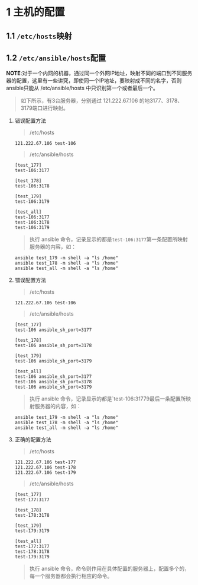 # 1 主机的配置
## 1.1 `/etc/hosts`映射
## 1.2 `/etc/ansible/hosts`配置 

**NOTE**:对于一个内网的机器，通过同一个外网IP地址，映射不同的端口到不同服务器的配置，这里有一些讲究，即使同一个IP地址，要映射成不同的名字，否则ansible只能从 /etc/ansible/hosts 中只识别第一个或者最后一个。

> 如下所示，有3台服务器，分别通过 121.222.67.106 的地3177、3178、3179端口进行映射。

1. 错误配置方法

   > /etc/hosts

   ```
   121.222.67.106 test-106
   ```

   > /etc/ansible/hosts

   ```
   [test_177]
   test-106:3177
   
   [test_178]
   test-106:3178
   
   [test_179]
   test-106:3179
   
   [test_all]
   test-106:3177
   test-106:3178
   test-106:3179
   ```

   > 执行 ansible 命令，记录显示的都是`test-106:3177`第一条配置所映射服务器的内容，如：

   ```
   ansible test_179 -m shell -a "ls /home"
   ansible test_178 -m shell -a "ls /home"
   ansible test_all -m shell -a "ls /home"
   ```

2. 错误配置方法

   > /etc/hosts

   ```
   121.222.67.106 test-106
   ```

   > /etc/ansible/hosts

   ```
   [test_177]
   test-106 ansible_sh_port=3177
   
   [test_178]
   test-106 ansible_sh_port=3178
   
   [test_179]
   test-106 ansible_sh_port=3179
   
   [test_all]
   test-106 ansible_sh_port=3177
   test-106 ansible_sh_port=3178
   test-106 ansible_sh_port=3179
   ```

   > 执行 ansible 命令，记录显示的都是`test-106:31779最后一条配置所映射服务器的内容，如：

   ```
   ansible test_179 -m shell -a "ls /home"
   ansible test_178 -m shell -a "ls /home"
   ansible test_all -m shell -a "ls /home"
   ```

3. 正确的配置方法

   > /etc/hosts

   ```
   121.222.67.106 test-177
   121.222.67.106 test-178
   121.222.67.106 test-179
   ```

   > /etc/ansible/hosts

   ```
   [test_177]
   test-177:3177
   
   [test_178]
   test-178:3178
   
   [test_179]
   test-179:3179
   
   [test_all]
   test-177:3177
   test-178:3178
   test-179:3179
   ```

   > 执行 ansible 命令，命令则作用在具体配置的服务器上，配置多个的，每一个服务器都会执行相应的命令。

